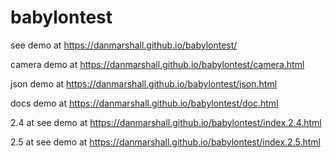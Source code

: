 # babylontest

see demo at https://danmarshall.github.io/babylontest/

camera demo at https://danmarshall.github.io/babylontest/camera.html

json demo at https://danmarshall.github.io/babylontest/json.html

docs demo at https://danmarshall.github.io/babylontest/doc.html

2.4 at see demo at https://danmarshall.github.io/babylontest/index.2.4.html

2.5 at see demo at https://danmarshall.github.io/babylontest/index.2.5.html

